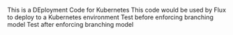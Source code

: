 This is a DEployment Code for Kubernetes
This code would be used by Flux to deploy to a Kubernetes environment
Test before enforcing branching model
Test after enforcing branching model
